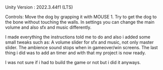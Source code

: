 Unity Version : 2022.3.44f1 (LTS)

Controls:
Move the dog by grapping it with MOUSE 1.
Try to get the dog to the bone without touching the walls.
In settings you can change the main volume and also sfx and music differently.

I made everything the instructions told me to do and also i added some small tweaks such as: A volume slider for sfx and music, not only master slider. The ambience sound stops when in gameover/win screens. 
The last thing i did was to add an timer and with that my project is now ready.

I was not sure if i had to build the game or not but i did it anyways.
